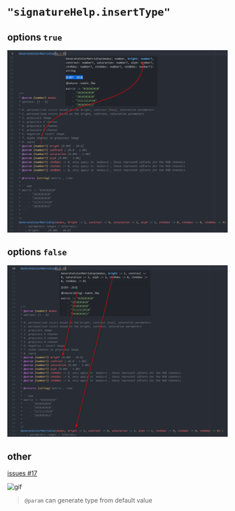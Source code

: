 # `"signatureHelp.insertType"`

## options `true`

![exp menu command expand](../img/signatureHelp.insertType.true.png)

## options `false`

![exp menu command expand](../img/signatureHelp.insertType.false.png)

## other

[issues #17](https://github.com/CoffeeChaton/vscode-autohotkey-NekoHelp/issues/17)

![gif](https://raw.githubusercontent.com/CoffeeChaton/vscode-autohotkey-NekoHelp/main/image/func_yellow_light_bulb_add_ahkDoc2.gif)

> `@param` can generate type from default value
